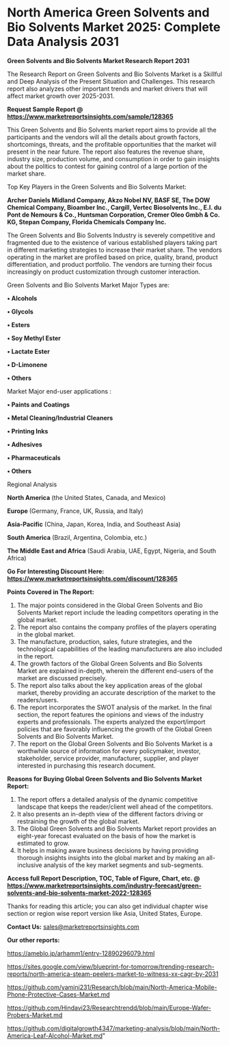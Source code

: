 # North America Green Solvents and Bio Solvents Market 2025: Complete Data Analysis 2031

<strong>Green Solvents and Bio Solvents Market Research Report 2031</strong>

The Research Report on Green Solvents and Bio Solvents Market is a Skillful and Deep Analysis of the Present Situation and Challenges. This research report also analyzes other important trends and market drivers that will affect market growth over 2025-2031.

<strong>Request Sample Report @ <a href=https://www.marketreportsinsights.com/sample/128365>https://www.marketreportsinsights.com/sample/128365</a></strong>

This Green Solvents and Bio Solvents market report aims to provide all the participants and the vendors will all the details about growth factors, shortcomings, threats, and the profitable opportunities that the market will present in the near future. The report also features the revenue share, industry size, production volume, and consumption in order to gain insights about the politics to contest for gaining control of a large portion of the market share.

Top Key Players in the Green Solvents and Bio Solvents Market:

<strong>Archer Daniels Midland Company, Akzo Nobel NV, BASF SE, The DOW Chemical Company, Bioamber Inc., Cargill, Vertec Biosolvents Inc., E.I. du Pont de Nemours & Co., Huntsman Corporation, Cremer Oleo Gmbh & Co. KG, Stepan Company, Florida Chemicals Company Inc.</strong>

The Green Solvents and Bio Solvents Industry is severely competitive and fragmented due to the existence of various established players taking part in different marketing strategies to increase their market share. The vendors operating in the market are profiled based on price, quality, brand, product differentiation, and product portfolio. The vendors are turning their focus increasingly on product customization through customer interaction.

Green Solvents and Bio Solvents Market Major Types are:

<strong>• Alcohols

• Glycols

• Esters

• Soy Methyl Ester

• Lactate Ester

• D-Limonene

• Others</strong>

Market Major end-user applications :

<strong>• Paints and Coatings

• Metal Cleaning/Industrial Cleaners

• Printing Inks

• Adhesives

• Pharmaceuticals

• Others</strong>

Regional Analysis

</u><strong><b>North America</b></strong> (the United States, Canada, and Mexico)

<strong><b>Europe </b></strong>(Germany, France, UK, Russia, and Italy)

<strong><b>Asia-Pacific</b></strong> (China, Japan, Korea, India, and Southeast Asia)

<strong><b>South America</b></strong> (Brazil, Argentina, Colombia, etc.)

<strong><b>The Middle East and Africa</b></strong> (Saudi Arabia, UAE, Egypt, Nigeria, and South Africa)

<strong>Go For Interesting Discount Here: <a href=https://www.marketreportsinsights.com/discount/128365>https://www.marketreportsinsights.com/discount/128365</a></strong>

<strong>Points Covered in The Report:</strong>
<ol>
  <li>The major points considered in the Global Green Solvents and Bio Solvents Market report include the leading competitors operating in the global market.</li>
  <li>The report also contains the company profiles of the players operating in the global market.</li>
  <li>The manufacture, production, sales, future strategies, and the technological capabilities of the leading manufacturers are also included in the report.</li>
  <li>The growth factors of the Global Green Solvents and Bio Solvents Market are explained in-depth, wherein the different end-users of the market are discussed precisely.</li>
  <li>The report also talks about the key application areas of the global market, thereby providing an accurate description of the market to the readers/users.</li>
  <li>The report incorporates the SWOT analysis of the market. In the final section, the report features the opinions and views of the industry experts and professionals. The experts analyzed the export/import policies that are favorably influencing the growth of the Global Green Solvents and Bio Solvents Market.</li>
  <li>The report on the Global Green Solvents and Bio Solvents Market is a worthwhile source of information for every policymaker, investor, stakeholder, service provider, manufacturer, supplier, and player interested in purchasing this research document.</li>
</ol>
<strong>Reasons for Buying Global Green Solvents and Bio Solvents Market Report:</strong>

<ol>
  <li>The report offers a detailed analysis of the dynamic competitive landscape that keeps the reader/client well ahead of the competitors.</li>
  <li>It also presents an in-depth view of the different factors driving or restraining the growth of the global market.</li>
  <li>The Global Green Solvents and Bio Solvents Market report provides an eight-year forecast evaluated on the basis of how the market is estimated to grow.</li>
  <li>It helps in making aware business decisions by having providing thorough insights insights into the global market and by making an all-inclusive analysis of the key market segments and sub-segments.</li>
</ol>
<strong>Access full Report Description, TOC, Table of Figure, Chart, etc. @ <a href=https://www.marketreportsinsights.com/industry-forecast/green-solvents-and-bio-solvents-market-2022-128365>https://www.marketreportsinsights.com/industry-forecast/green-solvents-and-bio-solvents-market-2022-128365</a></strong>


Thanks for reading this article; you can also get individual chapter wise section or region wise report version like Asia, United States, Europe.

<strong>Contact Us:</strong>
sales@marketreportsinsights.com

<strong>Our other reports:</strong>

<a href=https://ameblo.jp/arhamm1/entry-12890296079.html>https://ameblo.jp/arhamm1/entry-12890296079.html</a>

<a href=https://sites.google.com/view/blueprint-for-tomorrow/trending-research-reports/north-america-steam-peelers-market-to-witness-xx-cagr-by-2031>https://sites.google.com/view/blueprint-for-tomorrow/trending-research-reports/north-america-steam-peelers-market-to-witness-xx-cagr-by-2031</a>

<a href=https://github.com/yamini231/Research/blob/main/North-America-Mobile-Phone-Protective-Cases-Market.md>https://github.com/yamini231/Research/blob/main/North-America-Mobile-Phone-Protective-Cases-Market.md</a>

<a href=https://github.com/Hindavi23/Researchtrendd/blob/main/Europe-Wafer-Probers-Market.md>https://github.com/Hindavi23/Researchtrendd/blob/main/Europe-Wafer-Probers-Market.md</a>

<a href=https://github.com/digitalgrowth4347/marketing-analysis/blob/main/North-America-Leaf-Alcohol-Market.md>https://github.com/digitalgrowth4347/marketing-analysis/blob/main/North-America-Leaf-Alcohol-Market.md</a>"

